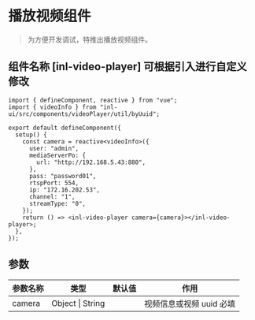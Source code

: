 # 播放视频组件

> 为方便开发调试，特推出播放视频组件。

## 组件名称 [inl-video-player] 可根据引入进行自定义修改

```tsx
import { defineComponent, reactive } from "vue";
import { videoInfo } from "inl-ui/src/components/videoPlayer/util/byUuid";

export default defineComponent({
  setup() {
    const camera = reactive<videoInfo>({
      user: "admin",
      mediaServerPo: {
        url: "http://192.168.5.43:880",
      },
      pass: "password01",
      rtspPort: 554,
      ip: "172.16.202.53",
      channel: "1",
      streamType: "0",
    });
    return () => <inl-video-player camera={camera}></inl-video-player>;
  },
});
```

## 参数

| 参数名称 | 类型             | 默认值 | 作用                     |
| -------- | ---------------- | ------ | ------------------------ |
| camera   | Object \| String |        | 视频信息或视频 uuid 必填 |
